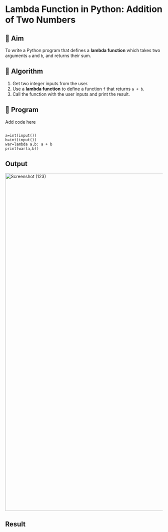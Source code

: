 # Lambda Function in Python: Addition of Two Numbers

## 🎯 Aim
To write a Python program that defines a **lambda function** which takes two arguments `a` and `b`, and returns their sum.

## 🧠 Algorithm
1. Get two integer inputs from the user.
2. Use a **lambda function** to define a function `f` that returns `a + b`.
3. Call the function with the user inputs and print the result.

## 🧾 Program
Add code here
```

a=int(input())
b=int(input())
war=lambda a,b: a + b 
print(war(a,b))
```
## Output
<img width="1920" height="1080" alt="Screenshot (123)" src="https://github.com/user-attachments/assets/350c3fd6-77e5-4976-9c49-a4555f415201" />

## Result
